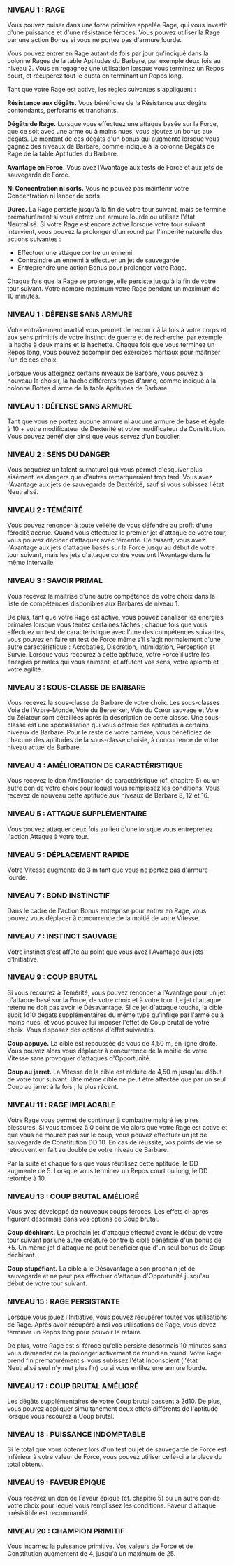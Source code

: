 
### NIVEAU 1 : RAGE

Vous pouvez puiser dans une force primitive appelée Rage, qui vous investit d'une puissance et d'une résistance féroces. Vous pouvez utiliser la Rage par une action Bonus si vous ne portez pas d'armure lourde.

Vous pouvez entrer en Rage autant de fois par jour qu'indiqué dans la colonne Rages de la table Aptitudes du Barbare, par exemple deux fois au niveau 2. Vous en regagnez une utilisation lorsque vous terminez un Repos court, et récupérez tout le quota en terminant un Repos long.

Tant que votre Rage est active, les règles suivantes s'appliquent :

**Résistance aux dégâts.** Vous bénéficiez de la Résistance aux dégâts contondants, perforants et tranchants.

**Dégâts de Rage.** Lorsque vous effectuez une attaque basée sur la Force, que ce soit avec une arme ou à mains nues, vous ajoutez un bonus aux dégâts. Le montant de ces dégâts d'un bonus qui augmente lorsque vous gagnez des niveaux de Barbare, comme indiqué à la colonne Dégâts de Rage de la table Aptitudes du Barbare.

**Avantage en Force.** Vous avez l'Avantage aux tests de Force et aux jets de sauvegarde de Force.

**Ni Concentration ni sorts.** Vous ne pouvez pas maintenir votre Concentration ni lancer de sorts.

**Durée.** La Rage persiste jusqu'à la fin de votre tour suivant, mais se termine prématurément si vous entrez une armure lourde ou utilisez l'état Neutralisé. Si votre Rage est encore active lorsque votre tour suivant intervient, vous pouvez la prolonger d'un round par l'impérité naturelle des actions suivantes :

- Effectuer une attaque contre un ennemi.
- Contraindre un ennemi à effectuer un jet de sauvegarde.
- Entreprendre une action Bonus pour prolonger votre Rage.

Chaque fois que la Rage se prolonge, elle persiste jusqu'à la fin de votre tour suivant. Votre nombre maximum votre Rage pendant un maximum de 10 minutes.

### NIVEAU 1 : DÉFENSE SANS ARMURE

Votre entraînement martial vous permet de recourir à la fois à votre corps et aux sens primitifs de votre instinct de guerre et de recherche, par exemple la hache à deux mains et la hachette. Chaque fois que vous terminez un Repos long, vous pouvez accomplir des exercices martiaux pour maîtriser l'un de ces choix.

Lorsque vous atteignez certains niveaux de Barbare, vous pouvez à nouveau la choisir, la hache différents types d'arme, comme indiqué à la colonne Bottes d'arme de la table Aptitudes de Barbare.

### NIVEAU 1 : DÉFENSE SANS ARMURE

Tant que vous ne portez aucune armure ni aucune armure de base et égale à 10 + votre modificateur de Dextérité et votre modificateur de Constitution. Vous pouvez bénéficier ainsi que vous servez d'un bouclier.

### NIVEAU 2 : SENS DU DANGER

Vous acquérez un talent surnaturel qui vous permet d'esquiver plus aisément les dangers que d'autres remarqueraient trop tard. Vous avez l'Avantage aux jets de sauvegarde de Dextérité, sauf si vous subissez l'état Neutralisé.

### NIVEAU 2 : TÉMÉRITÉ

Vous pouvez renoncer à toute velléité de vous défendre au profit d'une férocité accrue. Quand vous effectuez le premier jet d'attaque de votre tour, vous pouvez décider d'attaquer avec témérité. Ce faisant, vous avez l'Avantage aux jets d'attaque basés sur la Force jusqu'au début de votre tour suivant, mais les jets d'attaque contre vous ont l'Avantage dans le même intervalle.

### NIVEAU 3 : SAVOIR PRIMAL

Vous recevez la maîtrise d'une autre compétence de votre choix dans la liste de compétences disponibles aux Barbares de niveau 1.

De plus, tant que votre Rage est active, vous pouvez canaliser les énergies primales lorsque vous tentez certaines tâches ; chaque fois que vous effectuez un test de caractéristique avec l'une des compétences suivantes, vous pouvez en faire un test de Force même s'il s'agit normalement d'une autre caractéristique : Acrobaties, Discrétion, Intimidation, Perception et Survie. Lorsque vous recourez à cette aptitude, votre Force illustre les énergies primales qui vous animent, et affutent vos sens, votre aplomb et votre agilité.

### NIVEAU 3 : SOUS-CLASSE DE BARBARE

Vous recevez la sous-classe de Barbare de votre choix. Les sous-classes Voie de l'Arbre-Monde, Voie du Berserker, Voie du Cœur sauvage et Voie du Zélateur sont détaillées après la description de cette classe. Une sous-classe est une spécialisation qui vous octroie des aptitudes à certains niveaux de Barbare. Pour le reste de votre carrière, vous bénéficiez de chacune des aptitudes de la sous-classe choisie, à concurrence de votre niveau actuel de Barbare.

### NIVEAU 4 : AMÉLIORATION DE CARACTÉRISTIQUE

Vous recevez le don Amélioration de caractéristique (cf. chapitre 5) ou un autre don de votre choix pour lequel vous remplissez les conditions. Vous recevez de nouveau cette aptitude aux niveaux de Barbare 8, 12 et 16.

### NIVEAU 5 : ATTAQUE SUPPLÉMENTAIRE

Vous pouvez attaquer deux fois au lieu d'une lorsque vous entreprenez l'action Attaque à votre tour.

### NIVEAU 5 : DÉPLACEMENT RAPIDE

Votre Vitesse augmente de 3 m tant que vous ne portez pas d'armure lourde.

### NIVEAU 7 : BOND INSTINCTIF

Dans le cadre de l'action Bonus entreprise pour entrer en Rage, vous pouvez vous déplacer à concurrence de la moitié de votre Vitesse.


### NIVEAU 7 : INSTINCT SAUVAGE

Votre instinct s'est affûté au point que vous avez l'Avantage aux jets d'Initiative.

### NIVEAU 9 : COUP BRUTAL

Si vous recourez à Témérité, vous pouvez renoncer à l'Avantage pour un jet d'attaque basé sur la Force, de votre choix et à votre tour. Le jet d'attaque retenu ne doit pas avoir le Désavantage. Si ce jet d'attaque touche, la cible subit 1d10 dégâts supplémentaires du même type qu'inflige par l'arme ou à mains nues, et vous pouvez lui imposer l'effet de Coup brutal de votre choix. Vous disposez des options d'effet suivantes.

**Coup appuyé.** La cible est repoussée de vous de 4,50 m, en ligne droite. Vous pouvez alors vous déplacer à concurrence de la moitié de votre Vitesse sans provoquer d'attaques d'Opportunité.

**Coup au jarret.** La Vitesse de la cible est réduite de 4,50 m jusqu'au début de votre tour suivant. Une même cible ne peut être affectée que par un seul Coup au jarret à la fois ; le plus récent.

### NIVEAU 11 : RAGE IMPLACABLE

Votre Rage vous permet de continuer à combattre malgré les pires blessures. Si vous tombez à 0 point de vie alors que votre Rage est active et que vous ne mourez pas sur le coup, vous pouvez effectuer un jet de sauvegarde de Constitution DD 10. En cas de réussite, vos points de vie se retrouvent en fait au double de votre niveau de Barbare.

Par la suite et chaque fois que vous réutilisez cette aptitude, le DD augmente de 5. Lorsque vous terminez un Repos court ou long, le DD retombe à 10.

### NIVEAU 13 : COUP BRUTAL AMÉLIORÉ

Vous avez développé de nouveaux coups féroces. Les effets ci-après figurent désormais dans vos options de Coup brutal.

**Coup déchirant.** Le prochain jet d'attaque effectué avant le début de votre tour suivant par une autre créature contre la cible bénéficie d'un bonus de +5. Un même jet d'attaque ne peut bénéficier que d'un seul bonus de Coup déchirant.

**Coup stupéfiant.** La cible a le Désavantage à son prochain jet de sauvegarde et ne peut pas effectuer d'attaque d'Opportunité jusqu'au début de votre tour suivant.

### NIVEAU 15 : RAGE PERSISTANTE

Lorsque vous jouez l'Initiative, vous pouvez récupérer toutes vos utilisations de Rage. Après avoir récupéré ainsi vos utilisations de Rage, vous devez terminer un Repos long pour pouvoir le refaire.

De plus, votre Rage est si féroce qu'elle persiste désormais 10 minutes sans vous demander de la prolonger activement de round en round. Votre Rage prend fin prématurément si vous subissez l'état Inconscient (l'état Neutralisé seul n'y met plus fin) ou si vous enfilez une armure lourde.

### NIVEAU 17 : COUP BRUTAL AMÉLIORÉ

Les dégâts supplémentaires de votre Coup brutal passent à 2d10. De plus, vous pouvez appliquer simultanément deux effets différents de l'aptitude lorsque vous recourez à Coup brutal.

### NIVEAU 18 : PUISSANCE INDOMPTABLE

Si le total que vous obtenez lors d'un test ou jet de sauvegarde de Force est inférieur à votre valeur de Force, vous pouvez utiliser celle-ci à la place du total obtenu.

### NIVEAU 19 : FAVEUR ÉPIQUE

Vous recevez un don de Faveur épique (cf. chapitre 5) ou un autre don de votre choix pour lequel vous remplissez les conditions. Faveur d'attaque irrésistible est recommandé.

### NIVEAU 20 : CHAMPION PRIMITIF

Vous incarnez la puissance primitive. Vos valeurs de Force et de Constitution augmentent de 4, jusqu'à un maximum de 25.